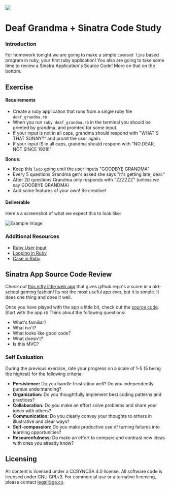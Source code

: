 <!--
Creator: <Name>
Market: SF
-->

![](https://ga-dash.s3.amazonaws.com/production/assets/logo-9f88ae6c9c3871690e33280fcf557f33.png)

# Deaf Grandma + Sinatra Code Study

### Introduction

For homework tonight we are going to make a simple `command line` based program in ruby, your first ruby application! You also are going to take some time to review a Sinatra Application's Source Code! More on that on the bottom.

## Exercise

#### Requirements

- Create a ruby application that runs from a single ruby file `deaf_grandma.rb`
- When you run `ruby deaf_grandma.rb` in the terminal you should be greeted by grandma, and promted for some input.
- If your input is not in all caps, grandma should respond with "WHAT'S THAT SONNY?" and promt the user again.
- If your input IS in all caps, grandma should respond with "NO DEAR, NOT SINCE 1928!"

**Bonus:**
- Keep this `loop` going until the user inputs "GOODBYE GRANDMA"
- Every 5 questions Grandma get's asked she says "It's getting late, dear."
- After 20 questions Grandma only responds with "ZZZZZZ" (unless we say GOODBYE GRANDMA)
- Add some features of your own! Be creative!

#### Deliverable

Here's a screenshot of what we expect this to look like:

![Example Image](grandma-screen-shot.png)

### Additional Resources

- [Ruby User Input](http://ruby-doc.org/docs/Tutorial/part_02/user_input.html)
- [Looping in Ruby](http://www.tutorialspoint.com/ruby/ruby_loops.htm)
- [Case in Ruby](http://ruby-doc.org/docs/keywords/1.9/Object.html#method-i-case)

## Sinatra App Source Code Review

Check out [this nifty little web app](http://gitscore.herokuapp.com/) that gives github repo's a score in a old-school gaming fashion! Its not the most useful app ever, but it is simple. It does one thing and does it well.

Once you have played with the app a little bit, check out the [source code](https://github.com/leereilly/github-high-scores). Start with the app.rb Think about the following questions:
- What's familiar?
- What isn't?
- What looks like good code?
- What doesn't?
- Is this MVC?


### Self Evaluation

During the previous exercise, rate your progress on a scale of 1-5 (5 being the highest) for the following criteria:

- **Persistence:** Do you handle frustration well? Do you independently pursue understanding?
- **Organization:** Do you thoughtfully implement best coding patterns and practices?
- **Collaboration:** Do you make an effort solve problems and share your ideas with others?
- **Communication:** Do you clearly convey your thoughts to others in illustrative and clear ways?
- **Self-compassion:** Do you make productive use of turning failures into learning opportunities?
- **Resourcefulness:** Do make an effort to compare and contrast new ideas with ones you already know?

## Licensing
All content is licensed under a CC­BY­NC­SA 4.0 license.
All software code is licensed under GNU GPLv3. For commercial use or alternative licensing, please contact legal@ga.co.
